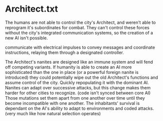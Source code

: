 
# Architect.txt
The humans are not able to control the city's Architect, and weren't able to reprogram it's subordinates for combat. They can't control these forces without the city's integrated communication systems, so the creation of a new AI isn't possible. 

communicate with electrical impulses to convey messages and coordinate instructions, relaying them through a designated controller.
 
The Architect's nanites are designed like an immune system and will fend off competing variants. If humanity is able to create an AI more sophisticated than the one in place (or a powerful foreign nanite is introduced) they could potentially wipe out the old Architect's functions and assume control of the city. Quickly repopulating it with the dominant AI. Nanites can adapt over successive attacks, but this change makes them harder for other cities to recognize. (code isn't synced between core AI) Those mutations set them apart from one another over time until they become incompatible with one another. The inhabitants' survival is dependant on the AI's ability to adapt to environments and coded attacks. (very much like how natural selection operates)
